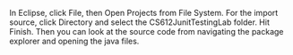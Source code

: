 In Eclipse, click File, then Open Projects from File System. For the import source, click Directory and select the CS612JunitTestingLab folder. Hit Finish. Then you can look at the source code from navigating the package explorer and opening the java files.
